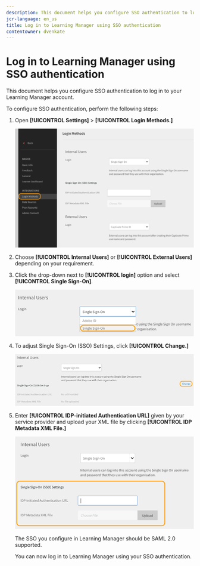 ```yaml
---
description: This document helps you configure SSO authentication to log in to your Learning Manager account.
jcr-language: en_us
title: Log in to Learning Manager using SSO authentication
contentowner: dvenkate
---
```



# Log in to Learning Manager using SSO authentication

This document helps you configure SSO authentication to log in to your Learning Manager account.

To configure SSO authentication, perform the following steps:

1. Open **[!UICONTROL Settings]** > **[!UICONTROL Login Methods.]**

   ![](assets/login-methods.png)

1. Choose **[!UICONTROL Internal Users]** or **[!UICONTROL External Users]** depending on your requirement.
1. Click the drop-down next to  **[!UICONTROL login]** option and select **[!UICONTROL Single Sign-On]**.

   ![](assets/single-sign-on.png)

1. To adjust Single Sign-On (SSO) Settings, click  **[!UICONTROL Change.]**

   ![](assets/change.png)

1. Enter  **[!UICONTROL IDP-initiated Authentication URL]** given by your service provider and upload your XML file by clicking **[!UICONTROL IDP Metadata XML File.]**

   ![](assets/sso-configuration.png)

   The SSO you configure in Learning Manager should be SAML 2.0 supported.

   You can now log in to Learning Manager using your SSO authentication.

